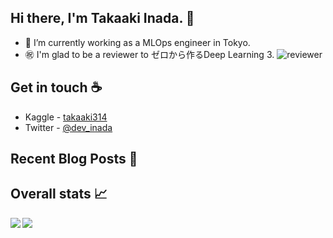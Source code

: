## Hi there, I'm Takaaki Inada. 👋

- :rocket: I’m currently working as a MLOps engineer in Tokyo.
- :congratulations: I'm glad to be a reviewer to ゼロから作るDeep Learning 3.
![reviewer](images/zerod3.jpg)  

## Get in touch :coffee:
- Kaggle - [takaaki314](https://www.kaggle.com/takaaki314)
- Twitter - [@dev_inada](https://twitter.com/dev_inada)

## Recent Blog Posts :book:
<!--[START github.com/ikawaha/feedsnippet]--><!--[2021-02-28T08:30:45Z]-->
<!--[END github.com/ikawaha/feedsnippet]-->

## Overall stats :chart_with_upwards_trend:

<a href="https://github.com/anuraghazra/github-readme-stats">
  <img align="left" src="https://github-readme-stats.vercel.app/api?username=takaaki-inada&theme=tokyonight&count_private=true&show_icons=true" />
</a>
<a href="https://github.com/anuraghazra/github-readme-stats">
  <img align="left" src="https://github-readme-stats.vercel.app/api/top-langs/?username=takaaki-inada&theme=tokyonight&hide=jupyter%20notebook" />
</a>

<!--
**takaaki-inada/takaaki-inada** is a ✨ _special_ ✨ repository because its `README.md` (this file) appears on your GitHub profile.

Here are some ideas to get you started:

- 🔭 I’m currently working on ...
- 🌱 I’m currently learning ...
- 👯 I’m looking to collaborate on ...
- 🤔 I’m looking for help with ...
- 💬 Ask me about ...
- 📫 How to reach me: ...
- 😄 Pronouns: ...
- ⚡ Fun fact: ...
-->
